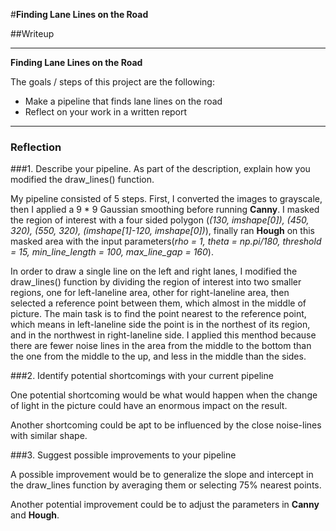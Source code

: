 #**Finding Lane Lines on the Road** 

##Writeup


---

**Finding Lane Lines on the Road**

The goals / steps of this project are the following:
* Make a pipeline that finds lane lines on the road
* Reflect on your work in a written report



---

### Reflection

###1. Describe your pipeline. As part of the description, explain how you modified the draw_lines() function.

My pipeline consisted of 5 steps. First, I converted the images to grayscale, then I applied a 9 * 9 Gaussian smoothing before running **Canny**. I masked the region of interest  with a four sided polygon (_(130, imshape[0]), (450, 320), (550, 320), (imshape[1]-120, imshape[0])_), finally ran **Hough** on this masked area with the input parameters(_rho = 1, theta = np.pi/180, threshold = 15, min_line_length = 100, max_line_gap = 160_).

In order to draw a single line on the left and right lanes, I modified the draw_lines() function by dividing the region of interest into two smaller regions, one for left-laneline area, other for right-laneline area, then selected a reference point between them, which almost in the middle of picture. The main task is to find the point nearest to the reference point, which means in left-laneline side the point is in the northest of its region, and in the northwest in right-laneline side. I applied this menthod because there are fewer noise lines in the area from the middle to the bottom than the one from the middle to the up, and less in the middle than the sides. 


###2. Identify potential shortcomings with your current pipeline


One potential shortcoming would be what would happen when the change of light in the picture could have an enormous impact on the result.  

Another shortcoming could be apt to be influenced by the close noise-lines with similar shape.

###3. Suggest possible improvements to your pipeline

A possible improvement would be to generalize the slope and intercept in the draw_lines function by averaging them or selecting 75% nearest points.

Another potential improvement could be to adjust the parameters in **Canny** and **Hough**.
